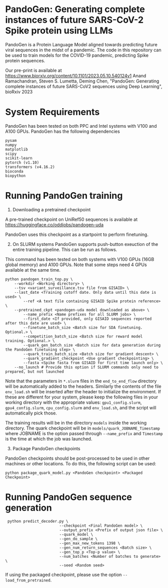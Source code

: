 # PandoGen: Generating complete instances of future SARS-CoV-2 Spike protein using LLMs

PandoGen is a Protein Language Model aligned towards predicting
future viral sequences in the midst of a pandemic. The code in this repository can be used to
train models for the COVID-19 pandemic, predicting Spike protein sequences.

Our pre-print is available at https://www.biorxiv.org/content/10.1101/2023.05.10.540124v1
Anand Ramachandran, Steven S. Lumetta, Deming Chen, "PandoGen: Generating complete instances of future SARS-CoV2 sequences using Deep Learning", bioRxiv 2023

# System Requirements

PandoGen has been tested on both PPC and Intel systems with V100 and A100 GPUs. PandoGen has the following dependencies

```
pysam
numpy
matplotlib
scipy
scikit-learn
pytorch (v1.10)
transformers (v4.16.2)
bioconda
biopython
```

# Running PandoGen training

1. Downloading a pretrained checkpoint

A pre-trained checkpoint on UniRef50 sequences is available at https://huggingface.co/oddjobs/pandogen-uda

PandoGen uses this checkpoint as a startpoint to perform finetuning.

2. On SLURM systems PandoGen supports push-button exeuction of the entire training pipeline. This can
be run as follows.

This command has been tested on both systems with V100 GPUs (16GB global memory) and A100 GPUs. Note that
some steps need 4 GPUs available at the same time.

```
python pandogen_train_top.py \
	--workdir <Working directory> \
	--tsv <variant_surveillance.tsv file from GISAID> \
	--last_date <Training cutoff date. Only data until this date is used> \
        --ref <A text file containing GISAID Spike protein reference> \
	--pretrained_ckpt <pandogen-uda model downloaded as above> \
        --name_prefix <Name prefixes for all SLURM jobs> \
        --first_date <If provided, only GISAID sequences reported after this date are used> \
        --finetune_batch_size <Batch size for SDA finetuning. Optional.> \
        --competition_batch_size <Batch size for reward model training. Optional.> \
        --quark_gen_batch_size <Batch size for data generation during the PandoGen finetuning step> \
        --quark_train_batch_size <Batch size for gradient descent> \
        --quark_gradient_checkpoint <Use gradient checkpointing> \
        --fasta <Spike fasta from GISAID for first time launch only> \
	--no_launch # Provide this option if SLURM commands only need to prepared, but not launched
```
Note that the parameters in `*.slurm` files in the `end_to_end_flow` directory will be automatically added
to the headers. Similarly the contents of the file `env_load.sh` will be inserted after the header to initialize
the environment. If these are different for your system, please keep the following files in your working directory with
the appropriate values: `gpu1_config.slurm`, `gpu4_config.slurm`, `cpu_config.slurm` and `env_load.sh`, and the script
will automatically pick those.

The training results will be in the directory `models` inside the working directory. The quark checkpoint will be
in `models/quark_JOBNAME_Timestamp` where JOBNAME is the option passed through `--name_prefix` and `Timestamp`
is the time at which the job was launched.

3. Package PandoGen checkpoints

PandoGen checkpoints should be post-processed to be used in other machines or other locations. To do this, the following
script can be used:

```
python package_quark_model.py <PandoGen checkpoint> <Packaged Checkpoint>
```

# Running PandoGen sequence generation

```
 python predict_decoder.py \
                        --checkpoint <Final PandoGen model> \
                        --output_prefix <Prefix of output json file> \
                        --quark_model \
                        --gen_do_sample \
                        --gen_max_new_tokens 1398 \
                        --gen_num_return_sequences <Batch size> \
                        --gen_top_p <Top-p value> \
                        --num_batches <Number of batches to generate> \
                        --seed <Random seed>
```

If using the packaged checkpoint, please use the option  `--load_from_pretrained`.
